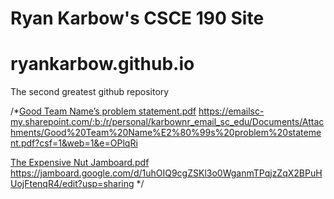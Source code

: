 <!DOCTYPE html>
<html>
  <head>
    <title>CSCE190: Ryan Karbow</title>
  </head>  
  <body>
    <h1>Ryan Karbow's CSCE 190 Site</h1>
  </body>
</html>


# ryankarbow.github.io
The second greatest github repository






/*[Good Team Name’s problem statement.pdf](https://github.com/ryankarbow/ryankarbow.github.io/files/7112395/Good.Team.Name.s.problem.statement.pdf)
https://emailsc-my.sharepoint.com/:b:/r/personal/karbownr_email_sc_edu/Documents/Attachments/Good%20Team%20Name%E2%80%99s%20problem%20statement.pdf?csf=1&web=1&e=OPlqRi

[The Expensive Nut Jamboard.pdf](https://github.com/ryankarbow/ryankarbow.github.io/files/7133151/The.Expensive.Nut.Jamboard.pdf)
https://jamboard.google.com/d/1uhOIQ9cgZSKl3o0WganmTPqjzZqX2BPuHUojFtenqR4/edit?usp=sharing */
